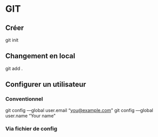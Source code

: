 # GIT

## Créer

git init

## Changement en local
git add .

## Configurer un utilisateur
### Conventionnel
git config —global user.email “you@example.com"
git config —global user.name “Your name"

### Via fichier de config